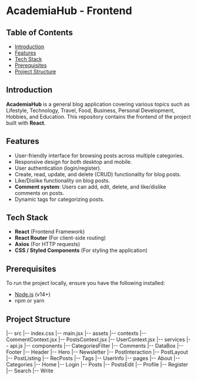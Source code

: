 # AcademiaHub - Frontend

## Table of Contents
- [Introduction](#introduction)
- [Features](#features)
- [Tech Stack](#Tech-Stack)
- [Prerequisites](#Prerequisites)
- [Project Structure](#project-structure)

## Introduction
**AcademiaHub** is a general blog application covering various topics such as Lifestyle, Technology, Travel, Food, Business, Personal Development, Hobbies, and Education. This repository contains the frontend of the project built with **React**.

## Features
- User-friendly interface for browsing posts across multiple categories.
- Responsive design for both desktop and mobile.
- User authentication (login/register).
- Create, read, update, and delete (CRUD) functionality for blog posts.
- Like/Dislike functionality on blog posts.
- **Comment system**: Users can add, edit, delete, and like/dislike comments on posts.
- Dynamic tags for categorizing posts.

## Tech Stack
- **React** (Frontend Framework)
- **React Router** (For client-side routing)
- **Axios** (For HTTP requests)
- **CSS / Styled Components** (For styling the application)

## Prerequisites
To run the project locally, ensure you have the following installed:
- [Node.js](https://nodejs.org/) (v14+)
- npm or yarn

## Project Structure
|-- src
  |-- index.css
  |-- main.jsx
  |-- assets
  |-- contexts
    |-- CommentContext.jsx
    |-- PostsContext.jsx
    |-- UserContext.jsx
  |-- services
    |-- api.js
  |-- components
    |-- CategoriesFilter
    |-- Comments
    |-- DataBox
    |-- Footer
    |-- Header
    |-- Hero
    |-- Newsletter
    |-- PostInteraction
    |-- PostLayout
    |-- PostListing
    |-- RecPosts
    |-- Tags
    |-- UserInfo
  |-- pages
    |-- About
    |-- Categories
    |-- Home
    |-- Login
    |-- Posts
    |-- PostsEdit
    |-- Profile
    |-- Register
    |-- Search
    |-- Write
